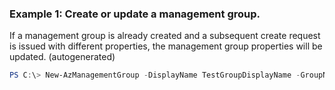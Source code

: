 ### Example 1: Create or update a management group.
If a management group is already created and a subsequent create request is issued with different properties, the management group properties will be updated. (autogenerated)
```powershell
PS C:\> New-AzManagementGroup -DisplayName TestGroupDisplayName -GroupName {GroupName}
```

